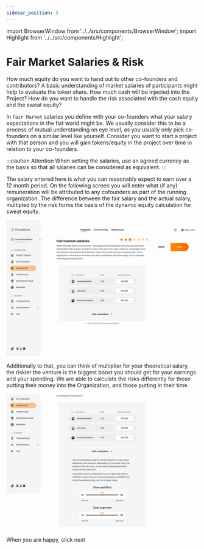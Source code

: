 ```yaml
---
sidebar_position: 3
---
```


import BrowserWindow from '../../src/components/BrowserWindow';
import Highlight from '../../src/components/Highlight';

# Fair Market Salaries & Risk

How much equity do you want to hand out to other co-founders and contributors? A basic understanding of market salaries of participants might help to evaluate the token share. How much cash will be injected into the Project? How do you want to handle the risk associated with the cash equity and the sweat equity?

In `Fair Market` salaries you define with your co-founders what your salary expectations in the fiat world might be. We usually consider this to be a process of mutual understanding on eye level, as you usually only pick co-founders on a similar level like yourself. Consider you want to start a project with that person and you will gain tokens/equity in the project over time in relation to your co-founders.

:::caution Attention
When setting the salaries, use an agreed currency as the basis so that all salaries can be considered as equivalent.
:::

The salary entered here is what you can reasonably expect to earn over a 12 month period. On the following screen you will enter what (if any) remuneration will be attributed to any cofounders as part of the running organization. The difference between the fair salary and the actual salary, multipled by the risk forms the basis of the dynamic equity calculation for sweat equity.

<BrowserWindow url="https://app.foundance.org/project/10001/agreement">

![Fair Market Salaries](/img/5-fair-market-salaries.png "Fair Market Salaries")
</BrowserWindow>

Additionally to that, you can think of multiplier for your theoretical salary, the riskier the venture is the biggest boost you should get for your earnings and your spending. We are able to calculate the risks differently for those putting their money into the Organization, and those putting in their time.

<BrowserWindow url="https://app.foundance.org/project/10001/agreement">

![Risk Multipliers](/img/5-risk.png "Risk Multipliers")
</BrowserWindow>

When you are happy, click <Highlight>next</Highlight>
